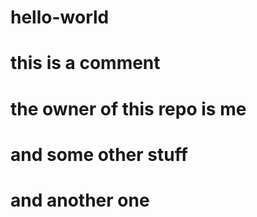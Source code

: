 # hello-world
# this is a comment
# the owner of this repo is me 
# and some other stuff 
# and another one 
